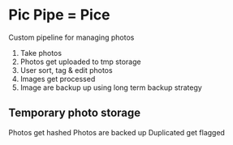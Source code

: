 # Pic Pipe = Pice

Custom pipeline for managing photos

1. Take photos
2. Photos get uploaded to tmp storage
3. User sort, tag & edit photos
4. Images get processed
5. Image are backup up using long term backup strategy

## Temporary photo storage
Photos get hashed
Photos are backed up
Duplicated get flagged

